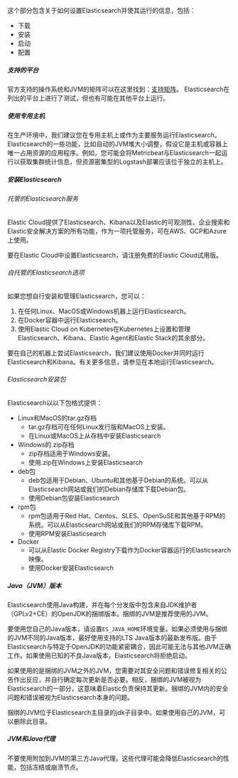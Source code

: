 这个部分包含关于如何设置Elasticsearch并使其运行的信息，包括：

-  下载 
-  安装 
-  启动 
-  配置 
##### 支持的平台
官方支持的操作系统和JVM的矩阵可以在这里找到：[支持矩阵](https://www.elastic.co/cn/support/matrix)。 Elasticsearch在列出的平台上进行了测试，但也有可能在其他平台上运行。

##### 使用专用主机
在生产环境中，我们建议您在专用主机上或作为主要服务运行Elasticsearch。 Elasticsearch的一些功能，比如自动的JVM堆大小调整，假设它是主机或容器上唯一占用资源的应用程序。例如，您可能会将Metricbeat与Elasticsearch一起运行以获取集群统计信息，但资源密集型的Logstash部署应该位于独立的主机上。

##### 安装Elasticsearch


###### 托管的Elasticsearch服务


Elastic Cloud提供了Elasticsearch、Kibana以及Elastic的可观测性、企业搜索和Elastic安全解决方案的所有功能，作为一项托管服务，可在AWS、GCP和Azure上使用。

要在Elastic Cloud中设置Elasticsearch，请注册免费的Elastic Cloud试用版。

###### 自托管的Elasticsearch选项

如果您想自行安装和管理Elasticsearch，您可以：

1. 在任何Linux、MacOS或Windows机器上运行Elasticsearch。
2. 在Docker容器中运行Elasticsearch。
3. 使用Elastic Cloud on Kubernetes在Kubernetes上设置和管理Elasticsearch、Kibana、Elastic Agent和Elastic Stack的其余部分。

要在自己的机器上尝试Elasticsearch，我们建议使用Docker并同时运行Elasticsearch和Kibana。有关更多信息，请参见在本地运行Elasticsearch。

###### Elasticsearch安装包

Elasticsearch以以下包格式提供：

-  Linux和MacOS的tar.gz存档 
   -  tar.gz存档可在任何Linux发行版和MacOS上安装。 
   -  在Linux或MacOS上从存档中安装Elasticsearch 
-  Windows的.zip存档 
   -  zip存档适用于Windows安装。 
   -  使用.zip在Windows上安装Elasticsearch 
-  deb包 
   -  deb包适用于Debian、Ubuntu和其他基于Debian的系统。可以从Elasticsearch网站或我们的Debian存储库下载Debian包。 
   -  使用Debian包安装Elasticsearch 
-  rpm包 
   -  rpm包适用于Red Hat、Centos、SLES、OpenSuSE和其他基于RPM的系统。可以从Elasticsearch网站或我们的RPM存储库下载RPM。 
   -  使用RPM安装Elasticsearch 
-  Docker 
   -  可以从Elastic Docker Registry下载作为Docker容器运行的Elasticsearch映像。 
   -  使用Docker安装Elasticsearch 

##### Java（JVM）版本

Elasticsearch使用Java构建，并在每个分发版中包含来自JDK维护者（GPLv2+CE）的OpenJDK的捆绑版本。捆绑的JVM是推荐使用的JVM。

要使用您自己的Java版本，请设置`ES_JAVA_HOME`环境变量。如果必须使用与捆绑的JVM不同的Java版本，最好使用支持的LTS Java版本的最新发布版。由于Elasticsearch与特定于OpenJDK的功能紧密耦合，因此可能无法与其他JVM正确工作。如果使用已知的不良Java版本，Elasticsearch将拒绝启动。

如果使用的是捆绑的JVM之外的JVM，您需要对其安全问题和错误修复相关的公告作出反应，并自行确定每次更新是否必要。相反，捆绑的JVM被视为Elasticsearch的一部分，这意味着Elastic负责保持其更新。捆绑的JVM内的安全问题和错误被视为Elasticsearch本身的问题。

捆绑的JVM位于Elasticsearch主目录的jdk子目录中。如果使用自己的JVM，可以删除此目录。

##### JVM和Java代理

不要使用附加到JVM的第三方Java代理。这些代理可能会降低Elasticsearch的性能，包括冻结或崩溃节点。
